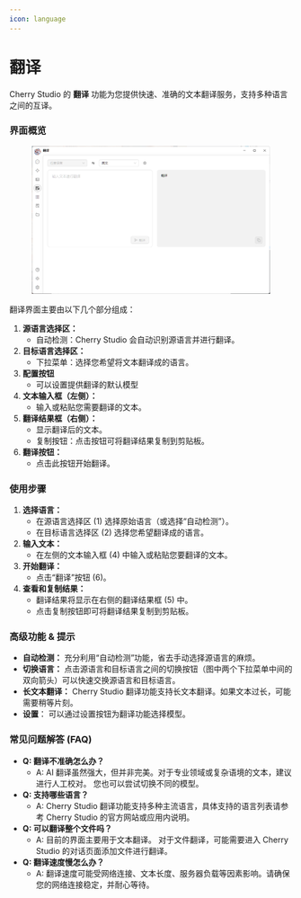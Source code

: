 ```yaml
---
icon: language
---
```


# 翻译

Cherry Studio 的 **翻译** 功能为您提供快速、准确的文本翻译服务，支持多种语言之间的互译。

### 界面概览

<figure><img src="../../.gitbook/assets/翻译.png" alt=""><figcaption></figcaption></figure>

翻译界面主要由以下几个部分组成：

1. **源语言选择区：**
   * 自动检测：Cherry Studio 会自动识别源语言并进行翻译。
2. **目标语言选择区：**
   * 下拉菜单：选择您希望将文本翻译成的语言。
3. **配置按钮**
   * 可以设置提供翻译的默认模型
4. **文本输入框（左侧）：**
   * 输入或粘贴您需要翻译的文本。
5. **翻译结果框（右侧）：**
   * 显示翻译后的文本。
   * 复制按钮：点击按钮可将翻译结果复制到剪贴板。
6. **翻译按钮：**
   * 点击此按钮开始翻译。

### 使用步骤

1. **选择语言：**
   * 在源语言选择区 (1) 选择原始语言（或选择“自动检测”）。
   * 在目标语言选择区 (2) 选择您希望翻译成的语言。
2. **输入文本：**
   * 在左侧的文本输入框 (4) 中输入或粘贴您要翻译的文本。
3. **开始翻译：**
   * 点击“翻译”按钮 (6)。
4. **查看和复制结果：**
   * 翻译结果将显示在右侧的翻译结果框 (5) 中。
   * 点击复制按钮即可将翻译结果复制到剪贴板。

### 高级功能 & 提示

* **自动检测：** 充分利用“自动检测”功能，省去手动选择源语言的麻烦。
* **切换语言：** 点击源语言和目标语言之间的切换按钮（图中两个下拉菜单中间的双向箭头）可以快速交换源语言和目标语言。
* **长文本翻译：** Cherry Studio 翻译功能支持长文本翻译。如果文本过长，可能需要稍等片刻。
* **设置**： 可以通过设置按钮为翻译功能选择模型。

### 常见问题解答 (FAQ)

* **Q: 翻译不准确怎么办？**
  * A: AI 翻译虽然强大，但并非完美。对于专业领域或复杂语境的文本，建议进行人工校对。 您也可以尝试切换不同的模型。
* **Q: 支持哪些语言？**
  * A: Cherry Studio 翻译功能支持多种主流语言，具体支持的语言列表请参考 Cherry Studio 的官方网站或应用内说明。
* **Q: 可以翻译整个文件吗？**
  * A: 目前的界面主要用于文本翻译。 对于文件翻译，可能需要进入 Cherry Studio 的对话页面添加文件进行翻译。
* **Q: 翻译速度慢怎么办？**
  * A: 翻译速度可能受网络连接、文本长度、服务器负载等因素影响。请确保您的网络连接稳定，并耐心等待。
